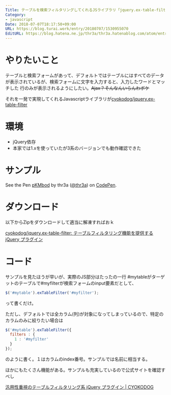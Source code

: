 ```yaml
---
Title: テーブルを検索フィルタリングしてくれるJSライブラリ「jquery.ex-table-filter」
Category:
- javascript
Date: 2018-07-07T18:17:50+09:00
URL: https://blog.turai.work/entry/20180707/1530955070
EditURL: https://blog.hatena.ne.jp/thr3a/thr3a.hatenablog.com/atom/entry/10257846132598944321
---
```


# やりたいこと

テーブルと検索フォームがあって、デフォルトではテーブルにはすべてのデータが表示されているが、検索フォームに文字を入力すると、入力したワードとマッチした
行のみが表示されるようにしたい。~~Ajax？そんなんいらんわボケ~~

それを一発で実現してくれるJavascriptライブラリが[cyokodog/jquery.ex-table-filter](https://github.com/cyokodog/jquery.ex-table-filter)

# 環境

- jQuery依存
 - 本家では1.xを使っていたが3系のバージョンでも動作確認できた

# サンプル

<p data-height="265" data-theme-id="0" data-slug-hash="pKMbod" data-default-tab="html,result" data-user="thr3a" data-embed-version="2" data-pen-title="pKMbod" class="codepen">See the Pen <a href="https://codepen.io/thr3a/pen/pKMbod/">pKMbod</a> by thr3a (<a href="https://codepen.io/thr3a">@thr3a</a>) on <a href="https://codepen.io">CodePen</a>.</p>
<script async src="https://static.codepen.io/assets/embed/ei.js"></script>

# ダウンロード

以下からZipをダウンロードして適当に解凍すればおｋ

[cyokodog/jquery.ex-table-filter: テーブルフィルタリング機能を提供する jQuery プラグイン](https://github.com/cyokodog/jquery.ex-table-filter)

# コード

サンプルを見たほうが早いが、実際のJS部分はたったの一行 #mytableがターゲットのテーブルで#myfilterが検索フォームのinput要素だとして、

```javascript
$('#mytable').exTableFilter('#myfilter');
```

って書くだけ。

ただし、デフォルトでは全カラム(列)が対象になってしまっているので、特定のカラムのみに絞りたい場合は

```javascript
$('#mytable').exTableFilter({
  filters : {
    1 : '#myfilter'
  }
});
```

のように書く。１はカラムのindex番号。サンプルでは名前に相当する。

ほかにもたくさん機能がある。サンプルも充実しているので公式サイトを確認すべし

[汎用性重視のテーブルフィルタリング系 jQuery プラグイン | CYOKODOG](http://www.cyokodog.net/blog/extablefilter/)
